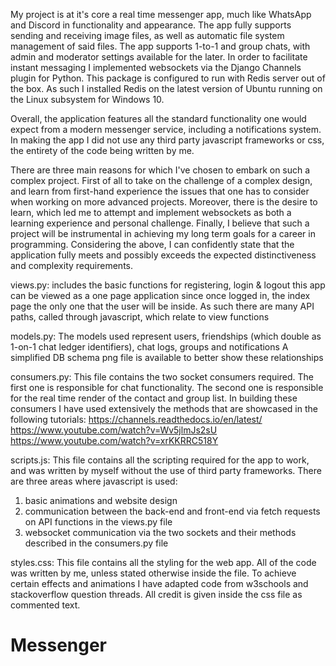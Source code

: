 My project is at it's core a real time messenger app, much like WhatsApp and Discord in functionality and appearance.
The app fully supports sending and receiving image files, as well as automatic file system management of said files.
The app supports 1-to-1 and group chats, with admin and moderator settings available for the later.
In order to facilitate instant messaging I implemented websockets via the Django Channels plugin for Python.
This package is configured to run with Redis server out of the box. As such I installed Redis on the latest version of Ubuntu running on
the Linux subsystem for Windows 10.

Overall, the application features all the standard functionality one would expect from a modern messenger service, including a notifications system.
In making the app I did not use any third party javascript frameworks or css, the entirety of the code being written by me.

There are three main reasons for which I've chosen to embark on such a complex project. First of all to take on the challenge of a complex design, and learn
from first-hand experience the issues that one has to consider when working on more advanced projects. Moreover, there is the desire to learn, which led me to
attempt and implement websockets as both a learning experience and personal challenge. Finally, I believe that such a project will be instrumental in achieving
my long term goals for a career in programming. Considering the above, I can confidently state that the application fully meets and possibly
exceeds the expected distinctiveness and complexity requirements.

views.py:
includes the basic functions for registering, login & logout
this app can be viewed as a one page application since once logged in, the index page the only one that the
user will be inside. As such there are many API paths, called through javascript, which relate to view functions

models.py:
The models used represent users, friendships (which double as 1-on-1 chat ledger identifiers), chat logs, groups
and notifications
A simplified DB schema png file is available to better show these relationships

consumers.py:
This file contains the two socket consumers required. The first one is responsible for chat functionality.
The second one is responsible for the real time render of the contact and group list.
In building these consumers I have used extensively the methods that are showcased in the following tutorials:
https://channels.readthedocs.io/en/latest/
https://www.youtube.com/watch?v=Wv5jlmJs2sU
https://www.youtube.com/watch?v=xrKKRRC518Y

scripts.js:
This file contains all the scripting required for the app to work, and was written by myself without the use of
third party frameworks. There are three areas where javascript is used:
1. basic animations and website design
2. communication between the back-end and front-end via fetch requests on API functions in the views.py file
3. websocket communication via the two sockets and their methods described in the consumers.py file

styles.css:
This file contains all the styling for the web app. All of the code was written by me, unless stated otherwise
inside the file. To achieve certain effects and animations I have adapted code from w3schools and stackoverflow
question threads. All credit is given inside the css file as commented text.
# Messenger

